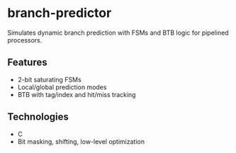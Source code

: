 # branch-predictor
Simulates dynamic branch prediction with FSMs and BTB logic for pipelined processors.
## Features
- 2-bit saturating FSMs
- Local/global prediction modes
- BTB with tag/index and hit/miss tracking

## Technologies
- C
- Bit masking, shifting, low-level optimization
